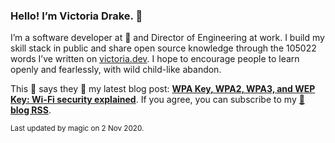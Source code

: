 ### Hello! I’m Victoria Drake. 👋

I’m a software developer at 💜 and Director of Engineering at work. I build my skill stack in public and share open source knowledge through the 105022 words I’ve written on [victoria.dev](https://victoria.dev). I hope to encourage people to learn openly and fearlessly, with wild child-like abandon.

This 🦔 says they 🙌 my latest blog post: **[WPA Key, WPA2, WPA3, and WEP Key: Wi-Fi security explained](https://victoria.dev/blog/wpa-key-wpa2-wpa3-and-wep-key-wi-fi-security-explained/)**. If you agree, you can subscribe to my [📡 **blog RSS**](https://victoria.dev/index.xml).

<sub>Last updated by magic on 2 Nov 2020.</sub>
